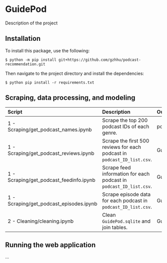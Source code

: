 # GuidePod

Description of the project

## Installation

To install this package, use the following:

`$ python -m pip install git+https://github.com/gzhhu/podcast-recommendation.git`

Then navigate to the project directory and install the dependencies: 

`$ python pip install -r requirements.txt `

## Scraping, data processing, and modeling

Script | Description | Output
:----- | :---- | :------
1 - Scraping/get_podcast_names.ipynb   | Scrape the top 200 podcast IDs of each genre. | podcast_ID_list.csv
1 - Scraping/get_podcast_reviews.ipynb   | Scrape the first 500 reviews for each podcast in `podcast_ID_list.csv`. | GuidePod.sqlite
1 - Scraping/get_podcast_feedinfo.ipynb   | Scrape feed information for each podcast in `podcast_ID_list.csv`. | GuidePod.sqlite
1 - Scraping/get_podcast_episodes.ipynb   | Scrape episode data for each podcast in `podcast_ID_list.csv`. | GuidePod.sqlite
2 - Cleaning/cleaning.ipynb   | Clean `GuidePod.sqlite` and join tables. | GuidePod_clean.sqlite

## Running the web application

...
